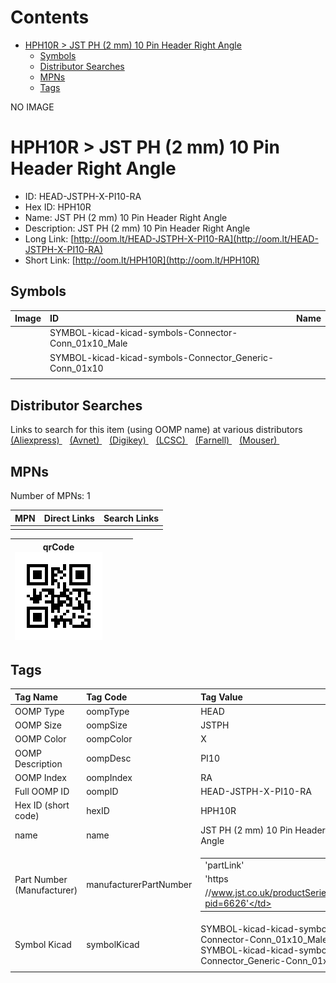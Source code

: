 



Contents
========

* [HPH10R > JST PH (2 mm) 10 Pin Header Right Angle](#hph10r--jst-ph-2-mm-10-pin-header-right-angle)
	* [Symbols](#symbols)
	* [Distributor Searches](#distributor-searches)
	* [MPNs](#mpns)
	* [Tags](#tags)
  
NO IMAGE  
# HPH10R > JST PH (2 mm) 10 Pin Header Right Angle

- ID: HEAD-JSTPH-X-PI10-RA
- Hex ID: HPH10R
- Name: JST PH (2 mm) 10 Pin Header Right Angle
- Description: JST PH (2 mm) 10 Pin Header Right Angle
- Long Link: [http://oom.lt/HEAD-JSTPH-X-PI10-RA](http://oom.lt/HEAD-JSTPH-X-PI10-RA)
- Short Link: [http://oom.lt/HPH10R](http://oom.lt/HPH10R)

## Symbols
  

|Image|ID|Name|
| :--- | :--- | :--- |
|![]()|SYMBOL-kicad-kicad-symbols-Connector-Conn_01x10_Male||
|![]()|SYMBOL-kicad-kicad-symbols-Connector_Generic-Conn_01x10||
||||

## Distributor Searches
  
Links to search for this item (using OOMP name) at various distributors  
[(Aliexpress) ](https://www.aliexpress.com/wholesale?SearchText=1117JST+PH+2+mm+10+Pin+Header+Right+Angle)&nbsp;&nbsp;&nbsp;[(Avnet) ](https://www.avnet.com/shop/us/search/JST+PH+2+mm+10+Pin+Header+Right+Angle)&nbsp;&nbsp;&nbsp;[(Digikey) ](https://www.digikey.co.uk/en/products/result?s=JST+PH+2+mm+10+Pin+Header+Right+Angle)&nbsp;&nbsp;&nbsp;[(LCSC) ](https://www.lcsc.com/search?q=JST+PH+2+mm+10+Pin+Header+Right+Angle)&nbsp;&nbsp;&nbsp;[(Farnell) ](https://uk.farnell.com/search?st=JST+PH+2+mm+10+Pin+Header+Right+Angle)&nbsp;&nbsp;&nbsp;[(Mouser) ](https://www.mouser.com/c/?q=JST+PH+2+mm+10+Pin+Header+Right+Angle)&nbsp;&nbsp;&nbsp;
## MPNs
  
Number of MPNs: 1  

|MPN|Direct Links|Search Links|
| :--- | :--- | :--- |
||||
  

|qrCode<br>[![](https://raw.githubusercontent.com/oomlout/oomlout_OOMP_parts_V2/main/HEAD/JSTPH/X/PI10/RA/qrCode_140.png)](https://github.com/oomlout/oomlout_OOMP_parts_V2/tree/main/HEAD/JSTPH/X/PI10/RA/qrCode.png)||||
| :---: | :---: | :---: | :---: |

## Tags
  

|Tag Name|Tag Code|Tag Value|
| :--- | :--- | :--- |
|OOMP Type|oompType|HEAD|
|OOMP Size|oompSize|JSTPH|
|OOMP Color|oompColor|X|
|OOMP Description|oompDesc|PI10|
|OOMP Index|oompIndex|RA|
|Full OOMP ID|oompID|HEAD-JSTPH-X-PI10-RA|
|Hex ID (short code)|hexID|HPH10R|
|name|name|JST PH (2 mm) 10 Pin Header Right Angle|
|Part Number (Manufacturer)|manufacturerPartNumber|<table><tr><td>'partLink'</td></tr><tr><td> 'https</td></tr><tr><td>//www.jst.co.uk/productSeries.php?pid=6626'</td></tr></table>|
|Symbol Kicad|symbolKicad|SYMBOL-kicad-kicad-symbols-Connector-Conn_01x10_Male, SYMBOL-kicad-kicad-symbols-Connector_Generic-Conn_01x10|
||||
